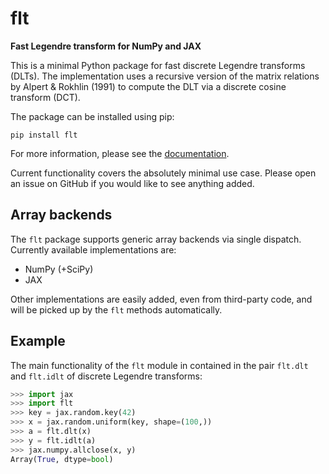 # flt

**Fast Legendre transform for NumPy and JAX**

This is a minimal Python package for fast discrete Legendre transforms (DLTs).
The implementation uses a recursive version of the matrix relations by Alpert &
Rokhlin (1991) to compute the DLT via a discrete cosine transform (DCT).

The package can be installed using pip:

    pip install flt

For more information, please see the [documentation].

Current functionality covers the absolutely minimal use case. Please open an
issue on GitHub if you would like to see anything added.

[documentation]: https://flt.readthedocs.io/

## Array backends

The `flt` package supports generic array backends via single dispatch.
Currently available implementations are:

- NumPy (+SciPy)
- JAX

Other implementations are easily added, even from third-party code, and will be
picked up by the `flt` methods automatically.

## Example

The main functionality of the `flt` module in contained in the pair `flt.dlt`
and `flt.idlt` of discrete Legendre transforms:

```py
>>> import jax
>>> import flt
>>> key = jax.random.key(42)
>>> x = jax.random.uniform(key, shape=(100,))
>>> a = flt.dlt(x)
>>> y = flt.idlt(a)
>>> jax.numpy.allclose(x, y)
Array(True, dtype=bool)
```
